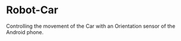# Robot-Car
Controlling the movement of the Car with an Orientation sensor of the Android phone. 




